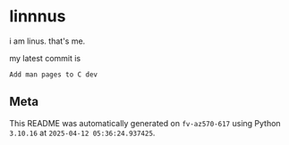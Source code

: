 # linnnus

i am linus. that's me.

my latest commit is

```
Add man pages to C dev
```

## Meta

This README was automatically generated on `fv-az570-617` using Python
`3.10.16` at `2025-04-12 05:36:24.937425`.
